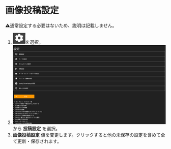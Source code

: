 # 画像投稿設定
⚠️通常設定する必要はないため、説明は記載しません。  

1. ![settings1](https://raw.githubusercontent.com/cutls/TheDeskDocs/master/media/settings1.png)を選択。
1. ![settings2](https://raw.githubusercontent.com/cutls/TheDeskDocs/master/media/settings2.png)から __投稿設定__ を選択。
1.  __画像投稿設定__ 値を変更します。クリックすると他の未保存の設定を含めて全て更新・保存されます。
